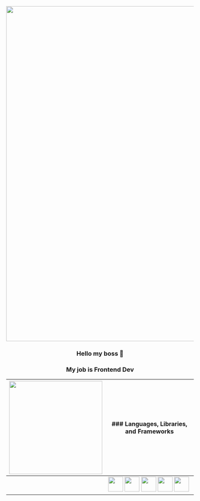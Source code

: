 <div align="center">
   <div align="center"><img src="https://media.giphy.com/media/v1.Y2lkPTc5MGI3NjExM3p4c2VxMXpsbXBpZGxjNHRmMDN0cnB5MmZ1cTNmOXBjcnU5dGR3ciZlcD12MV9pbnRlcm5hbF9naWZfYnlfaWQmY3Q9cw/CkgDjq1lvG6dGqTU61/giphy.gif" width="900px"/></div>
</div>

<div align="center">

  ### Hello my boss 👋
  ### My job is Frontend Dev

</div>


| <img src="https://media.giphy.com/media/v1.Y2lkPTc5MGI3NjExeGRuZ2t6NDZ2dWtkM25hZTQ1ODdramMzZGo3ZDl4cmZ6NGZyd2F3ayZlcD12MV9pbnRlcm5hbF9naWZfYnlfaWQmY3Q9cw/eIx7liaVwx3hqcuE31/giphy.gif" width="250" height="250"/> | ### Languages, Libraries, and Frameworks
| --- | ---
|   | <img src="https://cdn-icons-png.flaticon.com/512/888/888859.png" height="40" width="40"> <img src="https://cdn-icons-png.flaticon.com/512/888/888897.png" height="40" width="40"> <img src="https://cdn-icons-png.flaticon.com/512/1199/1199124.png" height="40" width="40"> <img src="https://upload.wikimedia.org/wikipedia/commons/thumb/a/a7/React-icon.svg/1150px-React-icon.svg.png" height="40" width="40"> <img src="https://static-00.iconduck.com/assets.00/tailwind-css-icon-2048x1229-u8dzt4uh.png" height="40" width="40">

















